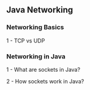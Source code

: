 ## Java Networking

### Networking Basics
1 - TCP vs UDP

### Networking in Java
1 - What are sockets in Java?

2 - How sockets work in Java?